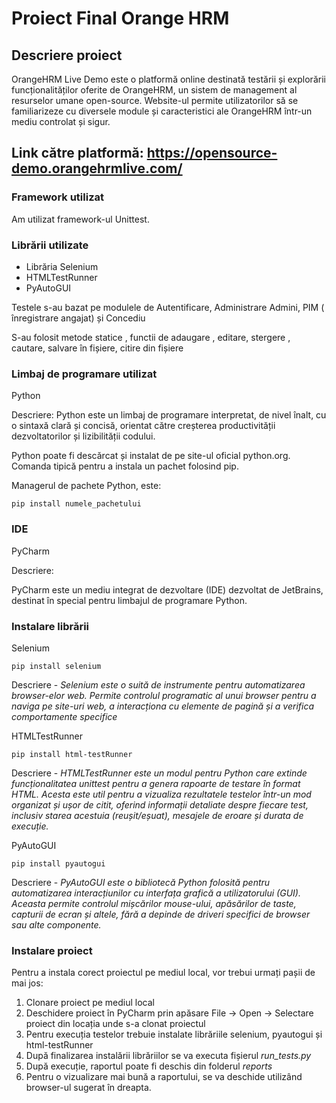 # Proiect Final Orange HRM 
## Descriere proiect
OrangeHRM Live Demo este o platformă online destinată testării și explorării funcționalităților oferite de OrangeHRM, un sistem de management al resurselor umane open-source. Website-ul permite utilizatorilor să se familiarizeze cu diversele module și caracteristici ale OrangeHRM într-un mediu controlat și sigur.
## Link către platformă: https://opensource-demo.orangehrmlive.com/

### Framework utilizat
Am utilizat framework-ul Unittest.

### Librării utilizate
- Librăria Selenium 
- HTMLTestRunner
- PyAutoGUI

Testele s-au bazat pe modulele de Autentificare, Administrare Admini, PIM ( înregistrare angajat) și Concediu

S-au folosit metode statice , functii de adaugare , editare, stergere , cautare, salvare în fișiere, citire din fișiere
### Limbaj de programare utilizat
Python

Descriere:
Python este un limbaj de programare interpretat, de nivel înalt, cu o sintaxă clară și concisă, orientat către creșterea productivității dezvoltatorilor și lizibilității codului.

Python poate fi descărcat și instalat de pe site-ul oficial python.org. Comanda tipică pentru a instala un pachet folosind pip.

Managerul de pachete Python, este:

    pip install numele_pachetului

### IDE

PyCharm

Descriere:

PyCharm este un mediu integrat de dezvoltare (IDE) dezvoltat de JetBrains, destinat în special pentru limbajul de programare Python. 

### Instalare librării
Selenium

    pip install selenium

Descriere - _Selenium este o suită de instrumente pentru automatizarea browser-elor web. Permite controlul programatic al unui browser pentru a naviga pe site-uri web, a interacționa cu elemente de pagină și a verifica comportamente specifice_

HTMLTestRunner

    pip install html-testRunner

Descriere - _HTMLTestRunner este un modul pentru Python care extinde funcționalitatea unittest pentru a genera rapoarte de testare în format HTML. Acesta este util pentru a vizualiza rezultatele testelor într-un mod organizat și ușor de citit, oferind informații detaliate despre fiecare test, inclusiv starea acestuia (reușit/eșuat), mesajele de eroare și durata de execuție._

PyAutoGUI

    pip install pyautogui

Descriere - _PyAutoGUI este o bibliotecă Python folosită pentru automatizarea interacțiunilor cu interfața grafică a utilizatorului (GUI). Aceasta permite controlul mișcărilor mouse-ului, apăsărilor de taste, capturii de ecran și altele, fără a depinde de driveri specifici de browser sau alte componente._

### Instalare proiect

Pentru a instala corect proiectul pe mediul local, vor trebui urmați pașii de mai jos:

1. Clonare proiect pe mediul local
2. Deschidere proiect în PyCharm prin apăsare File -> Open -> Selectare proiect din locația unde s-a clonat proiectul
3. Pentru execuția testelor trebuie instalate librăriile selenium, pyautogui și html-testRunner
4. După finalizarea instalării librăriilor se va executa fișierul _run_tests.py_
5. După execuție, raportul poate fi deschis din folderul _reports_ 
6. Pentru o vizualizare mai bună a raportului, se va deschide utilizând browser-ul sugerat în dreapta.